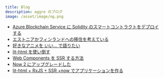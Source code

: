 ```yml
title: Blog
description: aggre のブログ
image: /asset/image/og.png
```

- [Azure Blockchain Service に Solidity のスマートコントラクトをデプロイする](/post/deploy-smart-contracts-to-azure-blockchain-service)
- [エストニアかフィンランドへの移住を考えている](/post/thinking-about-emigrate)
- [好きなアニメを いい... で語りたい](/post/talk-about-anime)
- [lit-html を使い倒す](/post/make-the-best-use-of-lit-html)
- [Web Components を SSR する方法](/post/web-components-ssr)
- [Now 2 にアップグレードした](/post/now-2)
- [lit-html + RxJS + SSR +now でアプリケーションを作る](/post/create-the-app-with-lit-html-rxjs-and-now)

